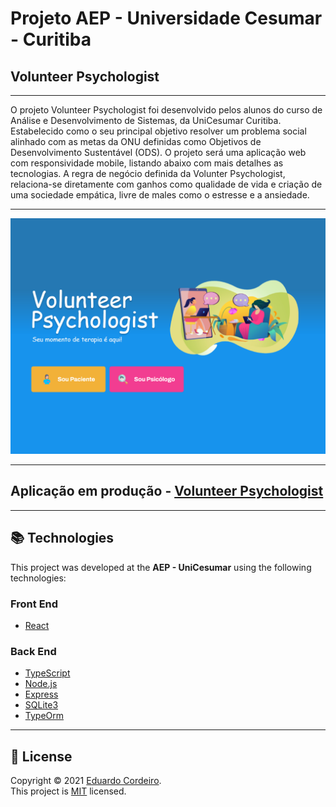 # Projeto AEP - Universidade Cesumar - Curitiba
## Volunteer Psychologist

---
O projeto Volunteer Psychologist foi desenvolvido pelos alunos do curso de Análise e Desenvolvimento de Sistemas, da UniCesumar Curitiba. Estabelecido como o seu principal objetivo resolver um problema social alinhado com as metas da ONU definidas como Objetivos de Desenvolvimento Sustentável (ODS). O projeto será uma aplicação web com responsividade mobile, listando abaixo com mais detalhes as tecnologias. A regra de negócio definida da Volunter Psychologist, relaciona-se diretamente com ganhos como qualidade de vida e criação de uma sociedade empática, livre de males como o estresse e a ansiedade.

---

<p align="center">
    <img alt="Volunteer-Psychologist Background" width="700px" src="https://raw.githubusercontent.com/eduardoc7/volunteer-psychologist/main/web/src/assets/images/page.PNG" />   
</p>

---

## Aplicação em produção - [Volunteer Psychologist](https://capicollect.herokuapp.com/)

---
## 📚 Technologies

This project was developed at the **AEP - UniCesumar** using the following technologies:

### Front End
- [React](https://pt-br.reactjs.org)

### Back End
- [TypeScript](https://www.typescriptlang.org)
- [Node.js](https://nodejs.org/en/)
- [Express](https://expressjs.com/pt-br/)
- [SQLite3](https://www.sqlite.org/index.html)
- [TypeOrm](https://typeorm.io/#/)

---

## 📝 License

Copyright © 2021 [Eduardo Cordeiro](https://github.com/eduardoc7).<br />
This project is [MIT](https://github.com/eduardoc7/volunteer-psychologist/blob/main/LICENSE.md) licensed.
